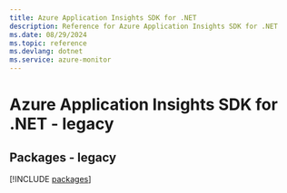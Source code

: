```yaml
---
title: Azure Application Insights SDK for .NET
description: Reference for Azure Application Insights SDK for .NET
ms.date: 08/29/2024
ms.topic: reference
ms.devlang: dotnet
ms.service: azure-monitor
---
```

# Azure Application Insights SDK for .NET - legacy
## Packages - legacy
[!INCLUDE [packages](application-insights-index.md)]